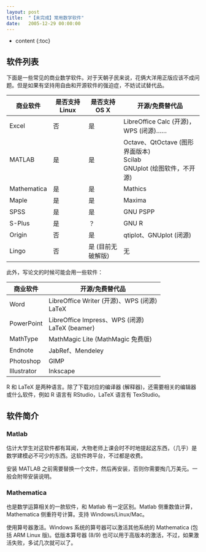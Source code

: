 ```yaml
---
layout: post
title:  "【未完成】常用数学软件"
date:   2005-12-29 00:00:00
---
```

* content
{:toc}

## 软件列表

下面是一些常见的商业数学软件。对于天朝子民来说，花俩大洋用正版应该不成问题。但是如果有坚持用自由和开源软件的强迫症，不妨试试替代品。

商业软件     | 是否支持 Linux | 是否支持 OS X | 开源/免费替代品
------------|---------------|-------------|----------
Excel       | 否            | 是           | LibreOffice Calc (开源)，WPS (闭源)……
MATLAB      | 是            | 是           | Octave、QtOctave (图形界面版本)<br>Scilab<br>GNUplot (绘图软件，不开源)
Mathematica | 是            | 是           | Mathics
Maple       | 是            | 是           | Maxima
SPSS        | 是            | 是           | GNU PSPP
S-Plus      | 是			   | ？           | GNU R
Origin	    | 否            | 是           | qtiplot、GNUplot (闭源)
Lingo       | 否            | 是 (目前无破解版) | 无

此外，写论文的时候可能会用一些软件：

商业软件     | 开源/免费替代品
------------|------------------
Word        | LibreOffice Writer (开源)、WPS (闭源)<br>LaTeX
PowerPoint  | LibreOffice Impress、WPS (闭源)<br>LaTeX (beamer)
MathType	| MathMagic Lite (MathMagic 免费版)
Endnote     | JabRef、Mendeley
Photoshop   | GIMP
Illustrator | Inkscape

R 和 LaTeX 是两种语言。除了下载对应的编译器 (解释器)，还需要相关的编辑器或什么软件，例如 R 语言有 RStudio，LaTeX 语言有 TexStudio。

## 软件简介

### Matlab

估计大学生对这软件都有耳闻，大物老师上课会时不时地提起这东西，（几乎）是数学建模必不可少的东西。这软件跨平台，不过都是收费。

安装 MATLAB 之前需要替换一个文件，然后再安装，否则你需要掏几万美元。一般会附带安装说明。

### Mathematica

也是数学运算相关的一款软件，和 Matlab 有一定区别。Matlab 侧重数值计算，Mathematica 侧重符号计算。支持 Windows/Linux/Mac。

使用算号器激活。Windows 系统的算号器可以激活其他系统的 Mathematica (包括 ARM Linux 版)。低版本算号器 (8/9) 也可以用于高版本的激活，不过，如果激活失败，多试几次就可以了。
